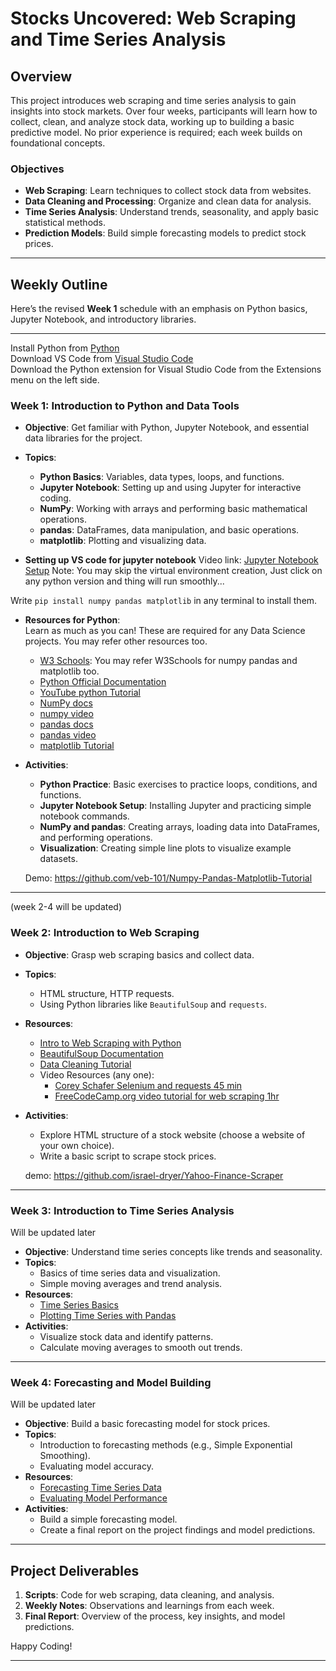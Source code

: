 # Stocks Uncovered: Web Scraping and Time Series Analysis

## Overview
This project introduces web scraping and time series analysis to gain insights into stock markets. Over four weeks, participants will learn how to collect, clean, and analyze stock data, working up to building a basic predictive model. No prior experience is required; each week builds on foundational concepts.

### Objectives
- **Web Scraping**: Learn techniques to collect stock data from websites.
- **Data Cleaning and Processing**: Organize and clean data for analysis.
- **Time Series Analysis**: Understand trends, seasonality, and apply basic statistical methods.
- **Prediction Models**: Build simple forecasting models to predict stock prices.

---

## Weekly Outline

Here’s the revised **Week 1** schedule with an emphasis on Python basics, Jupyter Notebook, and introductory libraries.

---
Install Python from [Python](https://www.python.org/downloads/)<br>
Download VS Code from [Visual Studio Code](https://code.visualstudio.com/)<br>
Download the Python extension for Visual Studio Code from the Extensions menu on the left side.<br>

### **Week 1: Introduction to Python and Data Tools**
- **Objective**: Get familiar with Python, Jupyter Notebook, and essential data libraries for the project.
- **Topics**:
  - **Python Basics**: Variables, data types, loops, and functions.
  - **Jupyter Notebook**: Setting up and using Jupyter for interactive coding.
  - **NumPy**: Working with arrays and performing basic mathematical operations.
  - **pandas**: DataFrames, data manipulation, and basic operations.
  - **matplotlib**: Plotting and visualizing data.

- **Setting up VS code for jupyter notebook**
Video link: [Jupyter Notebook Setup](https://youtu.be/suAkMeWJ1yE)
Note: You may skip the virtual environment creation, Just click on any python version and thing will run smoothly...

Write `pip install numpy pandas matplotlib` in any terminal to install them.

- **Resources for Python**:<br>
Learn as much as you can! These are required for any Data Science projects. You may refer other resources too.
  - [W3 Schools](https://www.w3schools.com/python/): You may refer W3Schools for numpy pandas and matplotlib too.
  - [Python Official Documentation](https://docs.python.org/3.13/tutorial/index.html)
  - [YouTube python Tutorial](https://youtu.be/kqtD5dpn9C8?si=GkOcxIJrRW_oS-Kd)
  - [NumPy docs](https://numpy.org/doc/2.1/user/absolute_beginners.html)
  - [numpy video](https://www.youtube.com/watch?v=QUT1VHiLmmI)
  - [pandas docs](https://pandas.pydata.org/docs/getting_started/intro_tutorials/index.html)
  - [pandas video](https://www.youtube.com/watch?v=dUpyC40cF6Q&list=PLUaB-1hjhk8GZOuylZqLz-Qt9RIdZZMBE)
  - [matplotlib Tutorial](https://matplotlib.org/stable/tutorials/introductory/pyplot.html)

- **Activities**:
  - **Python Practice**: Basic exercises to practice loops, conditions, and functions.
  - **Jupyter Notebook Setup**: Installing Jupyter and practicing simple notebook commands.
  - **NumPy and pandas**: Creating arrays, loading data into DataFrames, and performing operations.
  - **Visualization**: Creating simple line plots to visualize example datasets.

  Demo: https://github.com/veb-101/Numpy-Pandas-Matplotlib-Tutorial

---

(week 2-4 will be updated)
### **Week 2: Introduction to Web Scraping** 
- **Objective**: Grasp web scraping basics and collect data.
- **Topics**:
  - HTML structure, HTTP requests.
  - Using Python libraries like `BeautifulSoup` and `requests`.
- **Resources**:
  - [Intro to Web Scraping with Python](https://realpython.com/beautiful-soup-web-scraper-python/)
  - [BeautifulSoup Documentation](https://www.crummy.com/software/BeautifulSoup/bs4/doc/)
  - [Data Cleaning Tutorial](https://realpython.com/python-data-cleaning-numpy-pandas/)
  - Video Resources (any one):
    - [Corey Schafer Selenium and requests 45 min](https://youtu.be/ng2o98k983k)
    - [FreeCodeCamp.org video tutorial for web scraping 1hr](https://youtu.be/XVv6mJpFOb0)
- **Activities**:
  - Explore HTML structure of a stock website (choose a website of your own choice).
  - Write a basic script to scrape stock prices.

  demo: https://github.com/israel-dryer/Yahoo-Finance-Scraper
---

### **Week 3: Introduction to Time Series Analysis** 
Will be updated later
- **Objective**: Understand time series concepts like trends and seasonality.
- **Topics**:
  - Basics of time series data and visualization.
  - Simple moving averages and trend analysis.
- **Resources**:
  - [Time Series Basics](https://towardsdatascience.com/a-guide-to-time-series-visualization-with-python-73182b3c9b44)
  - [Plotting Time Series with Pandas](https://pandas.pydata.org/pandas-docs/stable/user_guide/visualization.html)
- **Activities**:
  - Visualize stock data and identify patterns.
  - Calculate moving averages to smooth out trends.

---

### **Week 4: Forecasting and Model Building**
Will be updated later
- **Objective**: Build a basic forecasting model for stock prices.
- **Topics**:
  - Introduction to forecasting methods (e.g., Simple Exponential Smoothing).
  - Evaluating model accuracy.
- **Resources**:
  - [Forecasting Time Series Data](https://www.machinelearningplus.com/time-series/)
  - [Evaluating Model Performance](https://towardsdatascience.com/evaluation-metrics-for-regression-models-75db4a33154b)
- **Activities**:
  - Build a simple forecasting model.
  - Create a final report on the project findings and model predictions.

---

## Project Deliverables
1. **Scripts**: Code for web scraping, data cleaning, and analysis.
2. **Weekly Notes**: Observations and learnings from each week.
3. **Final Report**: Overview of the process, key insights, and model predictions.

Happy Coding!

---